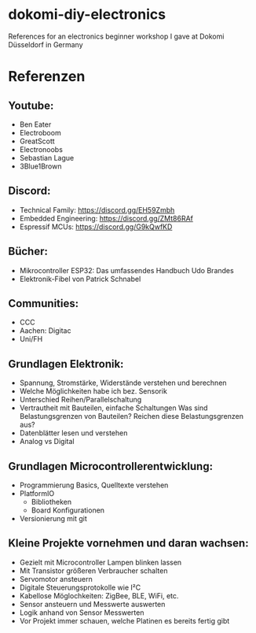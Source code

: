 # dokomi-diy-electronics
References for an electronics beginner workshop I gave at Dokomi Düsseldorf in Germany

# Referenzen

## Youtube:
- Ben Eater
- Electroboom
- GreatScott
- Electronoobs
- Sebastian Lague
- 3Blue1Brown

## Discord:
- Technical Family: https://discord.gg/EH59Zmbh
- Embedded Engineering: https://discord.gg/ZMt86RAf
- Espressif MCUs: https://discord.gg/G9kQwfKD

## Bücher:
- Mikrocontroller ESP32: Das umfassendes Handbuch
  Udo Brandes
- Elektronik-Fibel von Patrick Schnabel

## Communities:
- CCC
- Aachen: Digitac
- Uni/FH

## Grundlagen Elektronik:
- Spannung, Stromstärke, Widerstände verstehen und berechnen
- Welche Möglichkeiten habe ich bez. Sensorik
- Unterschied Reihen/Parallelschaltung
- Vertrautheit mit Bauteilen, einfache Schaltungen
  Was sind Belastungsgrenzen von Bauteilen?
  Reichen diese Belastungsgrenzen aus?
- Datenblätter lesen und verstehen
- Analog vs Digital

## Grundlagen Microcontrollerentwicklung:
- Programmierung Basics, Quelltexte verstehen
- PlatformIO
  - Bibliotheken
  - Board Konfigurationen
- Versionierung mit git

## Kleine Projekte vornehmen und daran wachsen:
- Gezielt mit Microcontroller Lampen blinken lassen
- Mit Transistor größeren Verbraucher schalten
- Servomotor ansteuern
- Digitale Steuerungsprotokolle wie I²C
- Kabellose Möglochkeiten: ZigBee, BLE, WiFi, etc.
- Sensor ansteuern und Messwerte auswerten
- Logik anhand von Sensor Messwerten
- Vor Projekt immer schauen, welche Platinen es bereits fertig gibt
